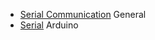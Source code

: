 - [Serial Communication](https://en.wikipedia.org/wiki/Serial_communication) General
- [Serial](https://www.arduino.cc/reference/en/language/functions/communication/serial/) Arduino
